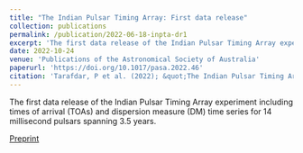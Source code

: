 ```yaml
---
title: "The Indian Pulsar Timing Array: First data release"
collection: publications
permalink: /publication/2022-06-18-inpta-dr1
excerpt: 'The first data release of the Indian Pulsar Timing Array experiment including times of arrival (TOAs) and dispersion measure (DM) time series for 14 millisecond pulsars spanning 3.5 years.'
date: 2022-10-24
venue: 'Publications of the Astronomical Society of Australia'
paperurl: 'https://doi.org/10.1017/pasa.2022.46'
citation: 'Tarafdar, P et al. (2022); &quot;The Indian Pulsar Timing Array: First data release.&quot; <i>Publications of the Astronomical Society of Australia</i>; 39, e053.' 
---
```

The first data release of the Indian Pulsar Timing Array experiment including times of arrival (TOAs) and dispersion measure (DM) time series for 14 millisecond pulsars spanning 3.5 years.

[Preprint](https://arxiv.org/abs/2206.09289)
